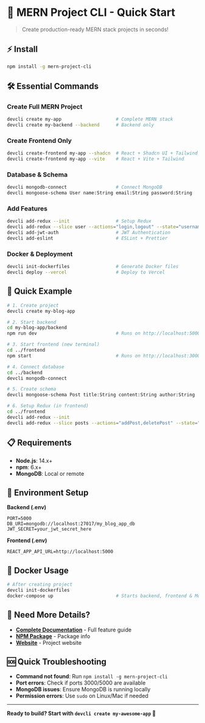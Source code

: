 # 🚀 MERN Project CLI - Quick Start

> Create production-ready MERN stack projects in seconds!

## ⚡ Install

```bash
npm install -g mern-project-cli
```

## 🛠️ Essential Commands

### Create Full MERN Project
```bash
devcli create my-app                    # Complete MERN stack
devcli create my-backend --backend      # Backend only
```

### Create Frontend Only
```bash
devcli create-frontend my-app --shadcn  # React + Shadcn UI + Tailwind
devcli create-frontend my-app --vite    # React + Vite + Tailwind  
```

### Database & Schema
```bash
devcli mongodb-connect                  # Connect MongoDB
devcli mongoose-schema User name:String email:String password:String
```

### Add Features
```bash
devcli add-redux --init                 # Setup Redux
devcli add-redux --slice user --actions="login,logout" --state="username:string,isLoggedIn:boolean"
devcli add-jwt-auth                     # JWT Authentication
devcli add-eslint                       # ESLint + Prettier
```

### Docker & Deployment
```bash
devcli init-dockerfiles                 # Generate Docker files
devcli deploy --vercel                  # Deploy to Vercel
```

## 🏃 Quick Example

```bash
# 1. Create project
devcli create my-blog-app

# 2. Start backend
cd my-blog-app/backend
npm run dev                             # Runs on http://localhost:5000

# 3. Start frontend (new terminal)
cd ../frontend  
npm start                               # Runs on http://localhost:3000

# 4. Connect database
cd ../backend
devcli mongodb-connect

# 5. Create schema
devcli mongoose-schema Post title:String content:String author:String

# 6. Setup Redux (in frontend)
cd ../frontend
devcli add-redux --init
devcli add-redux --slice posts --actions="addPost,deletePost" --state="posts:array,loading:boolean"
```

## 📋 Requirements

- **Node.js**: 14.x+
- **npm**: 6.x+  
- **MongoDB**: Local or remote

## 🔧 Environment Setup

**Backend (.env)**
```env
PORT=5000
DB_URI=mongodb://localhost:27017/my_blog_app_db
JWT_SECRET=your_jwt_secret_here
```

**Frontend (.env)**
```env
REACT_APP_API_URL=http://localhost:5000
```

## 🐳 Docker Usage

```bash
# After creating project
devcli init-dockerfiles
docker-compose up                       # Starts backend, frontend & MongoDB
```

## 📖 Need More Details?

- **[Complete Documentation](./README.md)** - Full feature guide
- **[NPM Package](https://www.npmjs.com/package/mern-project-cli)** - Package info
- **[Website](https://devcli.vercel.app)** - Project website

## 🆘 Quick Troubleshooting

- **Command not found**: Run `npm install -g mern-project-cli`
- **Port errors**: Check if ports 3000/5000 are available
- **MongoDB issues**: Ensure MongoDB is running locally
- **Permission errors**: Use `sudo` on Linux/Mac if needed

---

**Ready to build? Start with `devcli create my-awesome-app` 🚀**